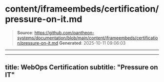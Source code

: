 # content/iframeembeds/certification/pressure-on-it.md

> **Source**: https://github.com/pantheon-systems/documentation/blob/main/content/iframeembeds/certification/pressure-on-it.md
> **Generated**: 2025-10-11 09:06:03

---

---
title: WebOps Certification
subtitle: "Pressure on IT"
---

<Partial file="certification-guide/pressure-on-it.md" />
